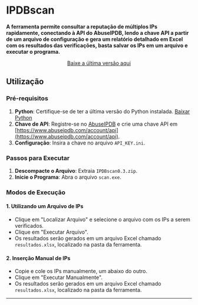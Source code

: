 # IPDBscan

**A ferramenta permite consultar a reputação de múltiplos IPs rapidamente, conectando à API do AbuseIPDB, lendo a chave API a partir de um arquivo de configuração e gera um relatório detalhado em Excel com os resultados das verificações, basta salvar os IPs em um arquivo e executar o programa.**

<p align="center">
<a href="https://github.com/SecZeroR/IPDBscan/releases/download/ipdbscan0.3/IPDBscan0.3.zip">Baixe a última versão aqui</a>
</p>



## Utilização

### Pré-requisitos
1. **Python**: Certifique-se de ter a última versão do Python instalada. [Baixar Python](https://www.python.org/downloads/)
2. **Chave de API**: Registre-se no [AbuseIPDB](https://www.abuseipdb.com) e crie uma chave API em [https://www.abuseipdb.com/account/api](https://www.abuseipdb.com/account/api).
3. **Configuração**: Insira a chave no arquivo `API_KEY.ini`.

### Passos para Executar

1. **Descompacte o Arquivo**: Extraia `IPDBscan0.3.zip`.
2. **Inicie o Programa**: Abra o arquivo `scan.exe`.

### Modos de Execução

#### 1. Utilizando um Arquivo de IPs
   - Clique em "Localizar Arquivo" e selecione o arquivo com os IPs a serem verificados.
   - Clique em "Executar Arquivo".
   - Os resultados serão gerados em um arquivo Excel chamado `resultados.xlsx`, localizado na pasta da ferramenta.

#### 2. Inserção Manual de IPs
   - Copie e cole os IPs manualmente, um abaixo do outro.
   - Clique em "Executar Manualmente".
   - Os resultados serão gerados em um arquivo Excel chamado `resultados.xlsx`, localizado na pasta da ferramenta.

---
